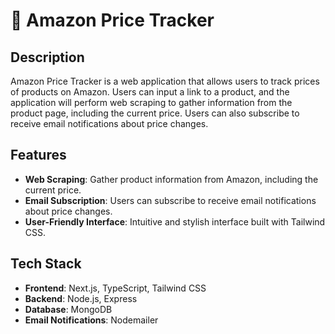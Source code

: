 # 🛒 Amazon Price Tracker

## Description

Amazon Price Tracker is a web application that allows users to track prices of products on Amazon. Users can input a link to a product, and the application will perform web scraping to gather information from the product page, including the current price. Users can also subscribe to receive email notifications about price changes.

## Features

- **Web Scraping**: Gather product information from Amazon, including the current price.
- **Email Subscription**: Users can subscribe to receive email notifications about price changes.
- **User-Friendly Interface**: Intuitive and stylish interface built with Tailwind CSS.

## Tech Stack

- **Frontend**: Next.js, TypeScript, Tailwind CSS
- **Backend**: Node.js, Express
- **Database**: MongoDB
- **Email Notifications**: Nodemailer

